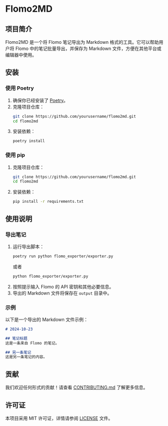 # Flomo2MD

## 项目简介
Flomo2MD 是一个将 Flomo 笔记导出为 Markdown 格式的工具。它可以帮助用户将 Flomo 中的笔记批量导出，并保存为 Markdown 文件，方便在其他平台或编辑器中使用。

## 安装

### 使用 Poetry
1. 确保你已经安装了 [Poetry](https://python-poetry.org/docs/#installation)。
2. 克隆项目仓库：
   ```bash
   git clone https://github.com/yourusername/flomo2md.git
   cd flomo2md
   ```
3. 安装依赖：
   ```bash
   poetry install
   ```

### 使用 pip
1. 克隆项目仓库：
   ```bash
   git clone https://github.com/yourusername/flomo2md.git
   cd flomo2md
   ```
2. 安装依赖：
   ```bash
   pip install -r requirements.txt
   ```

## 使用说明

### 导出笔记
1. 运行导出脚本：
   ```bash
   poetry run python flomo_exporter/exporter.py
   ```
   或者
   ```bash
   python flomo_exporter/exporter.py
   ```
2. 按照提示输入 Flomo 的 API 密钥和其他必要信息。
3. 导出的 Markdown 文件将保存在 `output` 目录中。

### 示例
以下是一个导出的 Markdown 文件示例：
```markdown
# 2024-10-23

## 笔记标题
这是一条来自 Flomo 的笔记。

## 另一条笔记
这是另一条笔记的内容。
```

## 贡献
我们欢迎任何形式的贡献！请查看 [CONTRIBUTING.md](CONTRIBUTING.md) 了解更多信息。

## 许可证
本项目采用 MIT 许可证，详情请参阅 [LICENSE](LICENSE) 文件。
